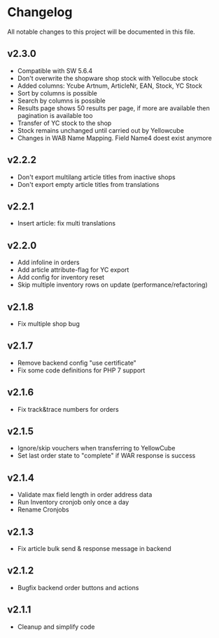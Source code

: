 # Changelog
All notable changes to this project will be documented in this file.

## v2.3.0
- Compatible with SW 5.6.4
- Don't overwrite the shopware shop stock with Yellocube stock
- Added columns: Ycube Artnum, ArticleNr, EAN, Stock, YC Stock
- Sort by columns is possible
- Search by columns is possible
- Results page shows 50 results per page, if more are available then pagination is available too
- Transfer of YC stock to the shop
- Stock remains unchanged until carried out by Yellowcube
- Changes in WAB Name Mapping. Field Name4 doest exist anymore

## v2.2.2
- Don't export multilang article titles from inactive shops
- Don't export empty article titles from translations

## v2.2.1
- Insert article: fix multi translations

## v2.2.0
- Add infoline in orders
- Add article attribute-flag for YC export
- Add config for inventory reset
- Skip multiple inventory rows on update (performance/refactoring)

## v2.1.8
- Fix multiple shop bug

## v2.1.7
- Remove backend config "use certificate"
- Fix some code definitions for PHP 7 support

## v2.1.6
- Fix track&trace numbers for orders

## v2.1.5
- Ignore/skip vouchers when transferring to YellowCube
- Set last order state to "complete" if WAR response is success

## v2.1.4
- Validate max field length in order address data
- Run Inventory cronjob only once a day
- Rename Cronjobs

## v2.1.3
- Fix article bulk send & response message in backend

## v2.1.2
- Bugfix backend order buttons and actions

## v2.1.1
- Cleanup and simplify code


